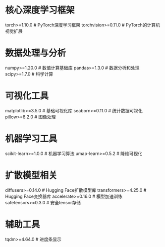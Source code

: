 # 核心深度学习框架
torch>=1.10.0      # PyTorch深度学习框架
torchvision>=0.11.0  # PyTorch的计算机视觉扩展

# 数据处理与分析
numpy>=1.20.0      # 数值计算基础库
pandas>=1.3.0      # 数据分析和处理
scipy>=1.7.0       # 科学计算

# 可视化工具
matplotlib>=3.5.0  # 基础可视化库
seaborn>=0.11.0    # 统计数据可视化
pillow>=8.2.0      # 图像处理

# 机器学习工具
scikit-learn>=1.0.0  # 机器学习算法
umap-learn>=0.5.2    # 降维可视化

# 扩散模型相关
diffusers>=0.14.0    # Hugging Face扩散模型库
transformers>=4.25.0  # Hugging Face变换器库
accelerate>=0.16.0    # 模型加速训练
safetensors>=0.3.0    # 安全tensor存储

# 辅助工具
tqdm>=4.64.0        # 进度条显示